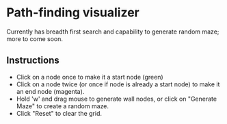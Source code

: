 # Path-finding visualizer

Currently has breadth first search and capability to generate random maze; more to come soon.

## Instructions
* Click on a node once to make it a start node (green)
* Click on a node twice (or once if node is already a start node) to make it an end node (magenta).
* Hold 'w' and drag mouse to generate wall nodes, or click on "Generate Maze" to create a random maze.
* Click "Reset" to clear the grid.
